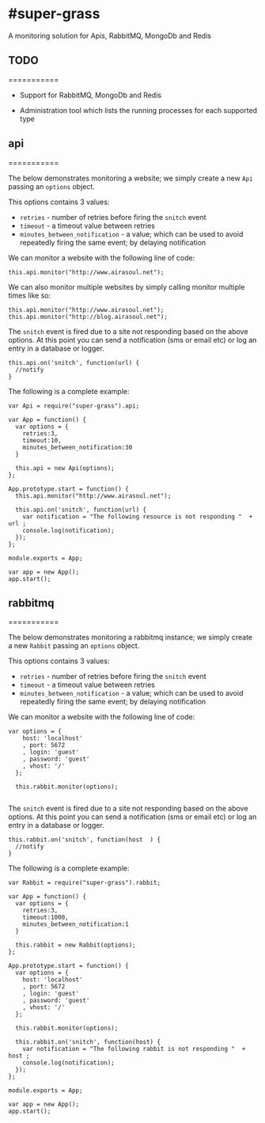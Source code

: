 #super-grass
===========

A monitoring solution for Apis, RabbitMQ, MongoDb and Redis


## TODO
===========
* Support for RabbitMQ, MongoDb and Redis

* Administration tool which lists the running processes for each supported type




## api
===========

The below demonstrates monitoring a website; we simply create a new ```Api``` passing an ```options``` object.

This options contains 3 values:

* ```retries``` - number of retries before firing the ```snitch``` event
* ```timeout``` - a timeout value between retries
* ```minutes_between_notification``` - a value; which can be used to avoid repeatedly firing the same event; by delaying notification

We can monitor a website with the following line of code:

```
this.api.monitor("http://www.airasoul.net");
```
We can also monitor multiple websites by simply calling monitor multiple times like so:

```
this.api.monitor("http://www.airasoul.net");
this.api.monitor("http://blog.airasoul.net");
```

The ```snitch``` event is fired due to a site not responding based on the above options.
At this point you can send a notification (sms or email etc) or log an entry in a database or logger. 

```
this.api.on('snitch', function(url) {
  //notify
}
```

The following is a complete example:

```
var Api = require("super-grass").api;

var App = function() {
  var options = {
    retries:3,
    timeout:10,
    minutes_between_notification:30
  }

  this.api = new Api(options);
};

App.prototype.start = function() {
  this.api.monitor("http://www.airasoul.net");

  this.api.on('snitch', function(url) {
    var notification = "The following resource is not responding "  + url ;
    console.log(notification);
  });
};

module.exports = App;

var app = new App();
app.start();
```

## rabbitmq
===========

The below demonstrates monitoring a rabbitmq instance; we simply create a new ```Rabbit``` passing an ```options``` object.

This options contains 3 values:

* ```retries``` - number of retries before firing the ```snitch``` event
* ```timeout``` - a timeout value between retries
* ```minutes_between_notification``` - a value; which can be used to avoid repeatedly firing the same event; by delaying notification

We can monitor a website with the following line of code:

```
var options = { 
    host: 'localhost'
    , port: 5672
    , login: 'guest'
    , password: 'guest'
    , vhost: '/'
  };
  
  this.rabbit.monitor(options);
  
```

The ```snitch``` event is fired due to a site not responding based on the above options.
At this point you can send a notification (sms or email etc) or log an entry in a database or logger. 

```
this.rabbit.on('snitch', function(host	) {
  //notify
}
```

The following is a complete example:

```
var Rabbit = require("super-grass").rabbit;

var App = function() {
  var options = {
    retries:3,
    timeout:1000,
    minutes_between_notification:1
  }

  this.rabbit = new Rabbit(options);
};

App.prototype.start = function() {
  var options = { 
    host: 'localhost'
    , port: 5672
    , login: 'guest'
    , password: 'guest'
    , vhost: '/'
  };
  
  this.rabbit.monitor(options);

  this.rabbit.on('snitch', function(host) {
    var notification = "The following rabbit is not responding "  + host ;
    console.log(notification);
  });
};

module.exports = App;

var app = new App();
app.start();
```